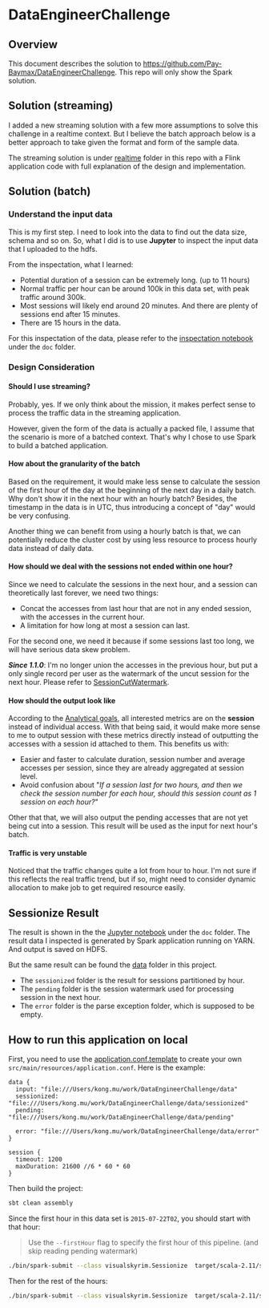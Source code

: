 # DataEngineerChallenge


## Overview

This document describes the solution to https://github.com/Pay-Baymax/DataEngineerChallenge.
This repo will only show the Spark solution.


## Solution (streaming)

I added a new streaming solution with a few more assumptions to solve this challenge in a realtime context.
But I believe the batch approach below is a better approach to take given the format and form of the sample data.

The streaming solution is under [realtime](./realtime) folder in this repo with a Flink application code with full explanation of the design and implementation.


## Solution (batch)

### Understand the input data
This is my first step. I need to look into the data to find out the  data size, schema and so on.
So, what I did is to use **Jupyter** to inspect the input data that I uploaded to the hdfs.

From the inspectation, what I learned:
- Potential duration of a session can be extremely long. (up to 11 hours)
- Normal traffic per hour can be around 100k in this data set, with peak traffic around 300k.
- Most sessions will likely end around 20 minutes. And there are plenty of sessions end after 15 minutes.
- There are 15 hours in the data.

For this inspectation of the data, please refer to the [inspectation notebook](./doc/Data%20Inspect/Data%20Inspect.md) under the `doc` folder.

### Design Consideration

#### Should I use streaming?

Probably, yes. If we only think about the mission, it makes perfect sense to process the traffic data in the streaming application.

However, given the form of the data is actually a packed file, I assume that the scenario is more of a batched context.
That's why I chose to use Spark to build a batched application.


#### How about the granularity of the batch

Based on the requirement, it would make less sense to calculate the session of the first hour of the day at the beginning of the next day in a daily batch.
Why don't show it in the next hour with an hourly batch?
Besides, the timestamp in the data is in UTC, thus introducing a concept of "day" would be very confusing.

Another thing we can benefit from using a hourly batch is that, we can potentially reduce the cluster cost by using less resource to process hourly data instead of daily data.

#### How should we deal with the sessions not ended within one hour?

Since we need to calculate the sessions in the next hour, and a session can theoretically last forever,
we need two things:
- Concat the accesses from last hour that are not in any ended session, with the accesses in the current hour.
- A limitation for how long at most a session can last.

For the second one, we need it because if some sessions last too long, we will have serious data skew problem.

***Since 1.1.0***: I'm no longer union the accesses in the previous hour, but put a only single record per user as the
watermark of the uncut session for the next hour. Please refer to [SessionCutWatermark](./src/main/scala/visualskyrim/schema/SessionCutWatermark.scala).

#### How should the output look like

According to the [Analytical goals](https://github.com/Pay-Baymax/DataEngineerChallenge#processing--analytical-goals),
all interested metrics are on the **session** instead of individual access.
With that being said, it would make more sense to me to output session with these metrics directly instead of outputting the accesses with a session id attached to them.
This benefits us with:
- Easier and faster to calculate duration, session number and average accesses per session, since they are already aggregated at session level.
- Avoid confusion about "*If a session last for two hours, and then we check the session number for each hour, should this session count as 1 session on each hour?*"

Other that that, we will also output the pending accesses that are not yet being cut into a session. This result will be used as the input for next hour's batch.

#### Traffic is very unstable

Noticed that the traffic changes quite a lot from hour to hour. I'm not sure if this reflects the real traffic trend, but if so, might need to consider dynamic allocation to make job to get required resource easily.


## Sessionize Result

The result is shown in the the [Jupyter notebook](./doc/Result%20Check.md) under the `doc` folder.
The result data I inspected is generated by Spark application running on YARN. And output is saved on HDFS.

But the same result can be found the [data](./data) folder in this project.
- The `sessionized` folder is the result for sessions partitioned by hour.
- The `pending` folder is the session watermark used for processing session in the next hour.
- The `error` folder is the parse exception folder, which is supposed to be empty.

## How to run this application on local

First, you need to use the [application.conf.template](./src/main/resources/application.conf.template) to create your own `src/main/resources/application.conf`.
Here is the example:

```
data {
  input: "file:///Users/kong.mu/work/DataEngineerChallenge/data"
  sessionized: "file:///Users/kong.mu/work/DataEngineerChallenge/data/sessionized"
  pending: "file:///Users/kong.mu/work/DataEngineerChallenge/data/pending"

  error: "file:///Users/kong.mu/work/DataEngineerChallenge/data/error"
}

session {
  timeout: 1200
  maxDuration: 21600 //6 * 60 * 60
}
```

Then build the project:

```bash
sbt clean assembly
```

Since the first hour in this data set is `2015-07-22T02`, you should start with that hour:

> Use the `--firstHour` flag to specify the first hour of this pipeline. (and skip reading pending watermark)

```bash
./bin/spark-submit --class visualskyrim.Sessionize  target/scala-2.11/sessionize-assembly-1.1.0.jar --hour 2015-07-22T02 --firstHour
```

Then for the rest of the hours:
```bash
./bin/spark-submit --class visualskyrim.Sessionize  target/scala-2.11/sessionize-assembly-1.1.0.jar --hour 2015-07-22TXX
```
